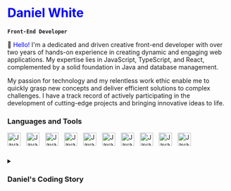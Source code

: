 # <span style="color: blue;">Daniel White</span>

**`Front-End Developer`**

👋 <span style="color: blue;">Hello!</span> I'm a dedicated and driven creative front-end developer
with over two years of hands-on experience in creating dynamic and engaging web applications. My expertise lies in JavaScript, TypeScript, and React, complemented by a solid foundation in Java and database management.

My passion for technology and my relentless work ethic enable me to quickly grasp new concepts and deliver efficient solutions to complex challenges. I have a track record of actively participating in the development of cutting-edge projects and bringing innovative ideas to life.

### Languages and Tools

<img align="left" alt="Java" width="30px" style="padding-right:10px;" src="https://cdn.jsdelivr.net/gh/devicons/devicon@latest/icons/java/java-original.svg" />
<img align="left" alt="Java" width="30px" style="padding-right:10px;" src="https://cdn.jsdelivr.net/gh/devicons/devicon@latest/icons/javascript/javascript-original.svg" />
<img align="left" alt="Java" width="30px" style="padding-right:10px;" src="https://cdn.jsdelivr.net/gh/devicons/devicon@latest/icons/typescript/typescript-original.svg" />
<img align="left" alt="Java" width="30px" style="padding-right:10px;" src="https://cdn.jsdelivr.net/gh/devicons/devicon@latest/icons/nextjs/nextjs-original.svg"  />
<img align="left" alt="Java" width="30px" style="padding-right:10px;" src="https://cdn.jsdelivr.net/gh/devicons/devicon@latest/icons/framermotion/framermotion-original.svg"  />
<img align="left" alt="Java" width="30px" style="padding-right:10px;" src="https://cdn.jsdelivr.net/gh/devicons/devicon@latest/icons/postgresql/postgresql-original.svg" />
<img align="left" alt="Java" width="30px" style="padding-right:10px;" src="https://cdn.jsdelivr.net/gh/devicons/devicon@latest/icons/gradle/gradle-original.svg"  />
<img align="left" alt="Java" width="30px" style="padding-right:10px;" src="https://cdn.jsdelivr.net/gh/devicons/devicon@latest/icons/maven/maven-original-wordmark.svg" />
<img align="left" alt="Java" width="30px" style="padding-right:10px;" src="https://cdn.jsdelivr.net/gh/devicons/devicon@latest/icons/react/react-original.svg" />
<img align="left" alt="Java" width="30px" style="padding-right:10px;" src="https://cdn.jsdelivr.net/gh/devicons/devicon@latest/icons/bootstrap/bootstrap-original.svg" />
<br/>

#

<details>

My fascination with computers began in childhood, driven by a relentless curiosity about how the digital world worked. I often wondered how platforms like YouTube, Google, and triple-A games were built. This curiosity sparked my journey into the realm of programming.

I started with Python, crafting simple programs such as calculators and games. One of my early projects was a small search engine using Google's API. However, Python and I eventually parted ways as I discovered my true passion for Java. With guidance from my uncle, a Java enthusiast, I delved into web development and software programming. One of my proudest achievements was developing a racing game with realistic car physics and a custom server architecture in Minecraft. This included creating APIs, custom commands, rank systems, and cosmetics.

Despite my success in backend development, my enthusiasm shifted when I discovered front-end development. The ability to see immediate changes on a website with just a single line of code captivated me. I immersed myself in HTML, CSS/SCSS, and advanced technologies like JavaScript, TypeScript, and React. My passion for front-end development grew as I explored motion and animation with tools like GSAP and Framer Motion.

Today, I continue to be inspired and driven by the dynamic and creative world of front-end development. My journey has taught me the importance of exploring new technologies and continually expanding my knowledge. To anyone on a similar path, I advise you to embrace new challenges, find your passion, and let it guide your learning.
<summary><h3>Daniel's Coding Story</h3>
</summary>


